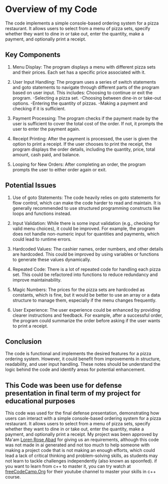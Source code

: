 # Overview of my Code

The code implements a simple console-based ordering system for a pizza restaurant. It allows users to select from a menu of pizza sets, specify whether they want to dine in or take out, enter the quantity, make a payment, and optionally print a receipt.

## Key Components

1. Menu Display: The program displays a menu with different pizza sets and their prices. Each set has a specific price associated with it.

2. User Input Handling: The program uses a series of switch statements and goto statements to navigate through different parts of the program based on user input. 
   This includes:
   Choosing to continue or exit the program.
   -Selecting a pizza set.
   -Choosing between dine-in or take-out options.
   -Entering the quantity of pizzas.
   -Making a payment and checking if it is sufficient.

3. Payment Processing: The program checks if the payment made by the user is sufficient to cover the total cost of the order. If not, it prompts the user to enter the payment again.

4. Receipt Printing: After the payment is processed, the user is given the option to print a receipt. If the user chooses to print the receipt, the program displays the order details, including the quantity, price, total amount, cash paid, and balance.

5. Looping for New Orders: After completing an order, the program prompts the user to either order again or exit.

## Potential Issues

1. Use of goto Statements: The code heavily relies on goto statements for flow control, which can make the code harder to read and maintain. It is generally recommended to use structured programming constructs like loops and functions instead.

2. Input Validation: While there is some input validation (e.g., checking for valid menu choices), it could be improved. For example, the program does not handle non-numeric input for quantities and payments, which could lead to runtime errors.

3. Hardcoded Values: The cashier names, order numbers, and other details are hardcoded. This could be improved by using variables or functions to generate these values dynamically.

4. Repeated Code: There is a lot of repeated code for handling each pizza set. This could be refactored into functions to reduce redundancy and improve maintainability.

5. Magic Numbers: The prices for the pizza sets are hardcoded as constants, which is fine, but it would be better to use an array or a data structure to manage them, especially if the menu changes frequently.

6. User Experience: The user experience could be enhanced by providing clearer instructions and feedback. For example, after a successful order, the program could summarize the order before asking if the user wants to print a receipt.

## Conclusion

The code is functional and implements the desired features for a pizza ordering system. However, it could benefit from improvements in structure, readability, and user input handling. These notes should be understand the logic behind the code and identify areas for potential enhancement.

## This Code was been use for defense presentation in final term of my project for educational purposes

This code was used for the final defense presentation, demonstrating how users can interact with a simple console-based ordering system for a pizza restaurant. It allows users to select from a menu of pizza sets, specify whether they want to dine in or take out, enter the quantity, make a payment, and optionally print a receipt. My project was been approved by Ma'am [Loren Rose Abad](https://www.facebook.com/lorenroseabad) for giving us an requirements, although this code was not made in ai generated and not too much to help someone with making a project code that is not making an enough efforts, which could lead a lack of critical thinking and problem-solving skills, as students may not learn to tackle challenges independently (also known as spoonfed). if you want to learn from c++ to master it, you can try watch at [freeCodeCamp.Org](https://www.youtube.com/@freecodecamp) for their youtube channel to master your skills in c++ course.
